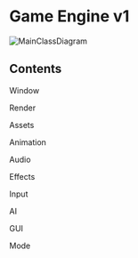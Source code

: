 <h1>Game Engine v1</h1>

![MainClassDiagram](https://user-images.githubusercontent.com/11299120/184547642-d13dfee3-1617-49cd-9648-c7c5f750448b.png)

<h2>Contents</h2>

<p>Window</p>
<p>Render</p>
<p>Assets</p>
<p>Animation</p>
<p>Audio</p>
<p>Effects</p>
<p>Input</p>
<p>AI</p>
<p>GUI</p>
<p>Mode</p>

